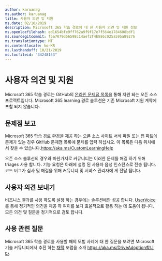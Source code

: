 ```yaml
---
author: karuanag
ms.author: karuanag
title: 사용자 의견 및 지원
ms.date: 02/10/2019
description: Microsoft 365 학습 경로에 대 한 사용자 의견 및 지원 정보
ms.openlocfilehash: ed1654bfe9ff762a9f9f17e7f564e1784608bdf1
ms.sourcegitcommit: f5a7079d56598c14aef2f4b886c025a59ba89276
ms.translationtype: MT
ms.contentlocale: ko-KR
ms.lasthandoff: 10/21/2019
ms.locfileid: "34248153"
---
```

# <a name="feedback-and-support"></a>사용자 의견 및 지원

Microsoft 365 학습 경로는 GitHub의 [온라인 문제점 목록을](https://aka.ms/CustomLearningHelp) 통해 지원 되는 오픈 소스 프로젝트입니다. Microsoft 365 learning 경로 솔루션은 기존 Microsoft 지원 계약에 포함 되지 않습니다.  

## <a name="report-issues"></a>문제점 보고

Microsoft 365 학습 경로 환경을 제공 하는 오픈 소스 사이트 서식 파일 또는 웹 파트에 문제가 있는 경우 GitHub 문제점 목록에 문제를 입력 하십시오.  이 목록은 다음 위치에서 찾을 수 있습니다.https://aka.ms/CustomLearningHelp  

오픈 소스 솔루션의 경우와 마찬가지로 커뮤니티는 이러한 문제를 해결 하기 위해 triages 사용 합니다. 기능 요청은 아래에 설명 된 사용자 음성 인스턴스로 전송 됩니다. 코드 버그가 심사 및 해결을 위해 커뮤니티 및 서비스 관리자에 게 전달 됩니다.  

## <a name="provide-us-feedback"></a>사용자 의견 보내기

비즈니스 결과를 사용 하도록 설정 하는 경우에는 솔루션에만 성공 합니다.  [UserVoice](https://microsoftteams.uservoice.com/forums/913429-learning-solutions)를 통해 정기적인 의견을 제공 하 여이를 보다 효율적으로 활용 하는 데 도움이 됩니다.  모든 의견 및 질문을 정기적으로 검토 합니다.

## <a name="usage-questions"></a>사용 관련 질문

Microsoft 365 학습 경로를 사용할 때의 모범 사례에 대 한 질문을 보려면 Microsoft 기술 커뮤니티에서 추진 하는 [채택](https://aka.ms/DriveAdoption) 포럼을 소개 https://aka.ms/DriveAdoption합니다. 

